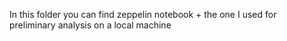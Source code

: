 In this folder you can find zeppelin notebook + the one I used for preliminary analysis on a local machine
